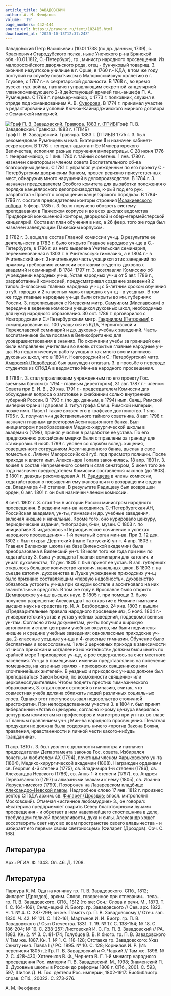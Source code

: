 ```yaml
---
article_title: ЗАВАДОВСКИЙ
author: А. М. Феофанов
volume: '19'
page_numbers: 442-444
source_url: https://pravenc.ru/text/182415.html
downloaded_at: '2025-10-13T12:37:24Z'
---
```


Завадо́вский Петр Васильевич (10.01.1738 (по др. данным, 1739), с. Красновичи Стародубского полка, ныне Унечского р-на Брянской обл.-10.01.1812, С.-Петербург), гр., министр народного просвещения. Из малороссийского дворянского рода, отец - бунчуковый товарищ. З. окончил иезуитское училище в г. Орше, в 1760 г.- КДА, в том же году поступил на службу повытчиком в Малороссийскую коллегию в г. Глухове, с 1767 г.- в секретарской должности. В 1768 г., во время русско-тур. войны, назначен управляющим секретной канцелярией главнокомандующего 2-й действующей армией ген.-аншефа П. А. Румянцева. С 1769 г. премьер-майор, с 1773 г. полковник, служил в отряде под командованием А. В. [Суворова](https://pravenc.ru/text/Суворова.html). В 1774 г. принимал участие в редактировании условий Кючюк-Кайнарджийского мирного договора с Османской империей.

[![Граф П. В. Завадовский. Гравюра. 1883 г. (ГПИБ)](https://pravenc.ru/data/620/487/1234/i200.jpg "Кликните для увеличения картинки")](https://pravenc.ru/data/620/487/1234/i400.jpg)Граф П. В. Завадовский. Гравюра. 1883 г. (ГПИБ)  
Граф П. В. Завадовский. Гравюра. 1883 г. (ГПИБ)В 1775 г. З. был рекомендован Румянцевым имп. Екатерине II и назначен кабинет-секретарем. В 1776 г. генерал-адъютант Ее Императорского Величества, исполнял разные поручения императрицы. С 28 июня 1776 г. генерал-майор, с 1 янв. 1780 г. тайный советник. 1 янв. 1780 г. назначен сенатором и членом совета Воспитательного об-ва благородных девиц. С 1781 г. управлял учрежденным по его проекту С.-Петербургским дворянским банком, провел ревизию присутственных мест, обнаружив много нарушений в делопроизводстве. В 1784 г. З. назначен председателем Особого комитета для выработки положения о порядке канцелярского делопроизводства, к-рый под его рук. разработал «Проект о сокращении канцелярского порядка». В 1784-1796 гг. состоял председателем конторы строения [Исаакиевского собора](<https://pravenc.ru/text/Исаакиевского собора.html>). 5 февр. 1785 г. З. было поручено обозреть систему преподавания в Пажеском корпусе и во всех школах ведомства Придворной конюшенной конторы, дворцовой и обер-егермейстерской канцелярий. Составил план обучения в них, а 26 февр. того же года был назначен заведующим Пажеским корпусом.

В 1782 г. З. вошел в состав Главной комиссии уч-щ. В результате ее деятельности в 1783 г. было открыто Главное народное уч-ще в С.-Петербурге, в 1786 г. из него выделена Учительская семинария, переименованная в 1803 г. в Учительскую гимназию, а в 1804 г.- в Учительский ин-т. Значительную часть учащихся этих заведений по прямому требованию комиссии составили студенты духовных академий и семинарий. В 1784-1797 гг. З. возглавлял Комиссию об учреждении народных уч-щ. Устав народных уч-щ от 5 авг. 1786 г., разработанный комиссией, предусматривал создание заведений 2 типов: 4-классных главных народных уч-щ с 5-летним сроком обучения в губ. городах и 2-классных малых народных уч-щ - в уездных. В том же году главные народные уч-ща были открыты во мн. губерниях России. З. переписывался с Киевским митр. [Самуилом (Миславским)](<https://pravenc.ru/text/Самуилом (Миславским).html>) о передаче в ведение комиссии учащихся духовных школ, необходимых для нужд народного образования. 30 окт. 1786 г. договорился с Новгородским и С.-Петербургским митр. [Гавриилом (Петровым)](https://pravenc.ru/text/ГАВРИИЛ.html) о командировании ок. 100 учащихся из КДА, Черниговской и Переяславской семинарий и др. духовно-учебных заведений. Часть воспитанников была послана в Великобританию для усовершенствования в знаниях. По окончании учебы за границей они были направлены учителями во вновь открытые главные народные уч-ща. На педагогическую работу уходило так много воспитанников духовных школ, что в 1804 г. Новгородский и С.-Петербургский митр. [Амвросий (Подобедов)](<https://pravenc.ru/text/Амвросий (Подобедов).html>) был вынужден отказать З. в просьбе о переводе студентов из СПбДА в ведомство Мин-ва народного просвещения.

В 1786 г. З. стал управляющим учрежденным по его проекту Гос. заемным банком (с 1794 - главным директором), 31 авг. 1787 г.- членом Совета при Е. И. В., 29 янв. 1791 г.- председателем Комиссии для обсуждения вопроса о заготовке и снабжении солью внутренних губерний России. В 1793 г. (по др. данным, в 1794) имп. Свящ. Римской империи Франц II даровал З. титул графа Свящ. Римской империи, позже имп. Павел I также возвел его в графское достоинство. 1 янв. 1795 г. З. получил чин действительного тайного советника. 8 авг. 1798 г. назначен главным директором Ассигнационного банка. Был инициатором преобразования Медико-хирургической школы в академию (1798), принял участие в разработке ее устава. По его предложению российские медики были отправлены за границу для стажировки. 6 нояб. 1799 г. уволен со службы вслед. хищения, совершенного сотрудником Ассигнационного банка, выслан в свое поместье с. Ляличи Малороссийской губ. под присмотр полиции. После прихода к власти имп. Александра I опала закончилась. 18 апр. 1801 г. З. вошел в состав Непременного совета и стал сенатором, 5 июня того же года назначен председателем Комиссии составления законов (до 1803). В 1801 г. дважды рекомендовал А. Н. [Радищева](https://pravenc.ru/text/Радищева.html) в члены комиссии, ходатайствовал о повышении ему жалованья и о возвращении ордена св. Владимира 4-й степени. В результате Радищеву был возвращен орден, 6 авг. 1801 г. он был назначен членом комиссии.

8 сент. 1802 г. З. стал 1-м в истории России министром народного просвещения. В ведении мин-ва находились С.-Петербургская АН, Российская академия, ун-ты, гимназии и др. учебные заведения, включая низшие и начальные. Кроме того, оно курировало цензуру, периодические издания, типографии, б-ки, музеи. С 1803 г. по инициативе З. издавалось «Периодическое сочинение о успехах народного просвещения» - 1-й печатный орган мин-ва. При З. 12 дек. 1802 г. был открыт Дерптский (ныне Тартуский) ун-т. 4 апp. 1803 г. Главная Виленская школа (на базе Виленской академии) была преобразована в Виленский ун-т. 18 июля того же года при нем по ходатайству З. была учреждена Главная семинария для католич. и униат. духовенства, 12 дек. 1805 г. был принят ее устав. В зап. губерниях открылось большое количество католич. начальных школ. В 1803 г. на съезде католич. духовенства в Луцке учреждение приходских уч-щ было признано составляющим «первую надобность», духовенство обязалось устроить уч-ща при каждом костеле и ассигновало на них значительные средства. В том же году в Ярославле было открыто Демидовское уч-ще высших наук. В 1805 г. при помощи З. было получено разрешение Александра I на открытие в Нежине гимназии высших наук на средства гр. И. А. Безбородко. 24 янв. 1803 г. вышли «Предварительные правила народного просвещения», 5 нояб. 1804 г.- университетский устав и устав учебных заведений, подведомственных ун-там. Согласно этим документам, ун-ты получили широкую автономию и стали центрами учебных округов, им были подчинены низшие и средние учебные заведения: одноклассные приходские уч-ща, 2-классные уездные уч-ща и 4-классные гимназии. Обучение было бесплатным и всесословным. 1 или 2 церковных прихода в зависимости от числа прихожан и «отдаления их жительств» должны были иметь по крайней мере 1 приходское уч-ще, к-рое содержалось за счет местного населения. Уч-ща в помещичьих имениях представлялись на попечение помещиков, на казенных землях - приходских священников или «почтеннейших жителей». В уездных и приходских уч-щах должен был преподаваться Закон Божий, по возможности священно- или церковнослужителями. Чтобы поднять престиж гимназического образования, З. отдал своих сыновей в гимназию, считая, что совместная учеба должна сближать людей различных социальных слоев. Однако этот поступок вызвал недовольство столичной аристократии. При непосредственном участии З. в 1804 г. был принят либеральный «Устав о цензуре», согласно к-рому цензура вверялась цензурным комитетам из профессоров и магистров при ун-тах во главе с Главным правлением уч-щ Мин-ва народного просвещения. Печатная продукция не должна была содержать ничего «против Закона Божия, правления, нравственности и личной чести какого-нибудь гражданина».

11 апр. 1810 г. З. был уволен с должности министра и назначен председателем Департамента законов Гос. совета. Избирался почетным любителем АХ (1794), почетным членом Харьковского ун-та (1804), Медико-хирургической академии (1808). Награжден орденами св. Георгия 4-й степени (1775), св. Владимира 1-й степени (1786), св. Александра Невского (1786), св. Анны 1-й степени (1797), св. Андрея Первозванного (1797) и алмазными знаками к нему (1805), св. Иоанна Иерусалимского (1799). Похоронен на Лазаревском кладбище [Александро-Невской лавры](<https://pravenc.ru/text/АЛЕКСАНДРО-НЕВСКАЯ ЛАВРА.html>). Надгробное слово 17 янв. 1812 г. произнес ректор СПбДА архим. св. [Филарет (Дроздов](<https://pravenc.ru/text/Филарет (Дроздов.html>); впосл. митрополит Московский). Отмечая «истинное любомудрие» З., он говорил: «Екатерина предприемлет озарить Север благотворными лучами просвещения - и обретает в нем надежнейшего споспешника в деле, требующем толикой прозорливости, духа и силы. Александр хощет воссотворить свет наук во всем пространстве своего владычества - и избирает его первым своим светоносцем» (Филарет (Дроздов). Соч. С. 168).

## Литература

Арх.: РГИА. Ф. 1343. Оп. 46. Д. 1208.

## Литература

Парпура К. М. Ода на кончину гр. П. В. Завадовского. СПб., 1812; Филарет (Дроздов), архим. Слово, говоренное при отпевании... тела... гр. П. В. Завадовского. СПб., 1812 (то же: Соч.: Слова и речи. М., 1873. Т. 1. С. 164-169); Сняднецкий И. Биогр. гр. Завадовского // Сев. арх. 1822. Ч. 1. № 4. С. 287-299; он же. Память гр. П. В. Завадовскому // Отеч. зап. 1830. Ч. 42. № 121. С. 142-161; Мартынов И. И. Биогр. гр. П. В. Завадовского // Сын Отечества. 1831. Т. 19. № 17. С. 138-154; № 18. С. 186-204; № 19. С. 238-257; Листовский И. С. Гр. П. В. Завадовский // РА. 1883. Кн. 2. № 3. С. 81-174; Голубцов В. В. К биогр. гр. П. В. Завадовского // Там же. 1887. Кн. 1. № 1. С. 118-128; Отставка гр. Завадовского: Указ Сенату имп. Павла I // РС. 1895. № 10. С. 128; Корнилов И. Р. [Из переписки 1805 г.]: Гр. П. В. Завадовский и Ф. Чацкий // Там же. 1898. № 2. С. 428-430; Хотеенков В. Ф., Чернета В. Г. 1-й министр народного просвещения Рос. империи П. В. Завадовский. М., 1998; Знаменский П. В. Духовные школы в России до реформы 1808 г. СПб., 2001. С. 593, 597; Шилов Д. Н. Гос. деятели Рос. империи, 1802-1917: Биобиблиогр. справ. СПб., 20022. С. 273-276.

А. М. Феофанов
